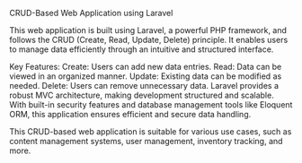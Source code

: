 CRUD-Based Web Application using Laravel

This web application is built using Laravel, a powerful PHP framework, and follows the CRUD (Create, Read, Update, Delete) principle. It enables users to manage data efficiently through an intuitive and structured interface.

Key Features:
Create: Users can add new data entries.
Read: Data can be viewed in an organized manner.
Update: Existing data can be modified as needed.
Delete: Users can remove unnecessary data.
Laravel provides a robust MVC architecture, making development structured and scalable. With built-in security features and database management tools like Eloquent ORM, this application ensures efficient and secure data handling.

This CRUD-based web application is suitable for various use cases, such as content management systems, user management, inventory tracking, and more.
